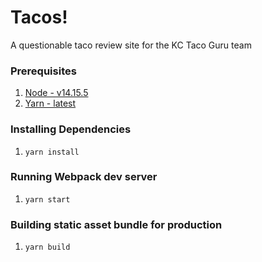 # Tacos!

A questionable taco review site for the KC Taco Guru team

### Prerequisites

1. [Node - v14.15.5](https://nodejs.org/dist/v14.15.5/)
2. [Yarn - latest](https://github.com/yarnpkg/yarn/releases/latest)

### Installing Dependencies

1. `yarn install`

### Running Webpack dev server

1. `yarn start`

### Building static asset bundle for production

1. `yarn build`
